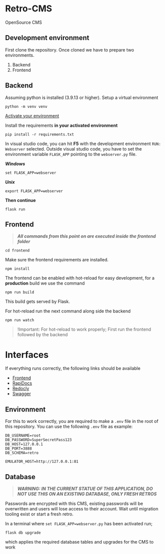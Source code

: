 # Retro-CMS
OpenSource CMS

## Development environment
First clone the repository. Once cloned we have to prepare two environments.
1. Backend
2. Frontend

## Backend
Assuming python is installed (3.9.13 or higher).
Setup a virtual environment
```
python -m venv venv
```
[Activate your environment](https://docs.python.org/3/tutorial/venv.html#creating-virtual-environments)

Install the requirements **in your activated environment**
```
pip install -r requirements.txt
```
In visual studio code, you can hit **F5** with the development environment `RUN: Webserver` selected.
Outside visual studio code, you have to set the environment variable `FLASK_APP` pointing to the `webserver.py` file.

***Windows***
```
set FLASK_APP=webserver
```
***Unix***
```
export FLASK_APP=webserver
```
**Then continue**
```
flask run
```

## Frontend
> ***All commands from this point on are executed inside the frontend folder***
  ```
  cd frontend
  ```

Make sure the frontend requirements are installed. 
```
npm install
```

The frontend can be enabled with hot-reload for easy development, for a **production** build we use the command
```
npm run build
```

This build gets served by Flask.

For hot-reload run the next command along side the backend
```
npm run watch
```

> !Important: For hot-reload to work properly; First run the frontend followed by the backend

# Interfaces
If everything runs correctly, the following links should be available
- [Frontend](http://127.0.0.1:5000/)
- [RapiDocs](http://127.0.0.1:5000/devs)
- [Redocly](http://127.0.0.1:5000/devs)
- [Swagger](http://127.0.0.1:5000/swagger-ui)


## Environment
For this to work correctly, you are required to make a `.env` file in the root of this repository.
You can use the following `.env` file as example:
```
DB_USERNAME=root
DB_PASSWORD=SuperSecretPass123
DB_HOST=127.0.0.1
DB_PORT=3888
DB_SCHEMA=retro

EMULATOR_HOST=http://127.0.0.1:81
```

## Database
> ***WARNING: IN THE CURRENT STATUE OF THIS APPLICATION, DO NOT USE THIS ON AN EXISTING DATABASE, ONLY FRESH RETROS***

Passwords are encrypted with this CMS, existing passwords will be overwritten and users will lose access to their account. Wait until migration tooling exist or start a fresh retro.

In a terminal where `set FLASK_APP=webserver.py` has been activated run;
```
flask db upgrade
```
which applies the required database tables and upgrades for the CMS to work

